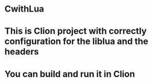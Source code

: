 # CwithLua
# This is Clion project with correctly configuration for the liblua and the headers
# You can build and run it in Clion
